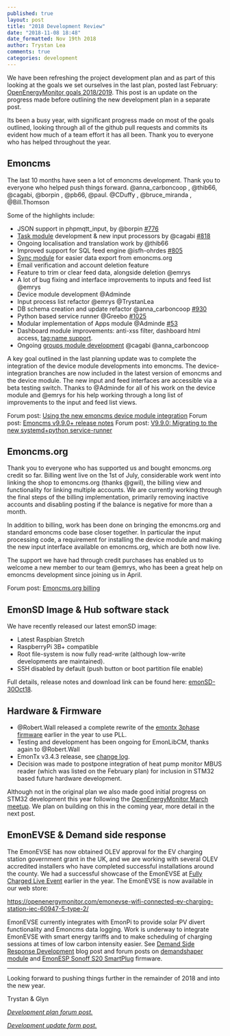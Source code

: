 ```yaml
---
published: true
layout: post
title: "2018 Development Review"
date: "2018-11-08 18:48"
date_formatted: Nov 19th 2018
author: Trystan Lea
comments: true
categories: development
---
```


We have been refreshing the project development plan and as part of this looking at the goals we set ourselves in the last plan, posted last February:  [OpenEnergyMonitor goals 2018/2019](https://community.openenergymonitor.org/t/openenergymonitor-goals-2018-2019/6576). This post is an update on the progress made before outlining the new development plan in a separate post.

Its been a busy year, with significant progress made on most of the goals outlined, looking through all of the github pull requests and commits its evident how much of a team effort it has all been. Thank you to everyone who has helped throughout the year.

<!--more-->

## Emoncms

The last 10 months have seen a lot of emoncms development. Thank you to everyone who helped push things forward. @anna_carboncoop , @thib66, @cagabi, @borpin , @pb66, @paul. @CDuffy , @bruce_miranda , @Bill.Thomson

Some of the highlights include:

- JSON support in phpmqtt_input, by @borpin [#776](https://github.com/emoncms/emoncms/pull/776)
- [Task module](https://github.com/emoncms/task) development & new input processors by @cagabi [#818](https://github.com/emoncms/emoncms/pull/818)
- Ongoing localisation and translation work by @thib66
- Improved support for SQL feed engine @isfh-ohrdes [#805](https://github.com/emoncms/emoncms/pull/805)
- [Sync module](http://github.com/emoncms/sync) for easier data export from emoncms.org
- Email verification and account deletion feature
- Feature to trim or clear feed data, alongside deletion @emrys
- A lot of bug fixing and interface improvements to inputs and feed list @emrys
- Device module development @Adminde
- Input process list refactor @emrys @TrystanLea
- DB schema creation and update refactor @anna_carboncoop [#930](https://github.com/emoncms/emoncms/pull/930)
- Python based service runner @Greebo [#1025](https://github.com/emoncms/emoncms/pull/1025)
- Modular implementation of Apps module @Adminde [#53](https://github.com/emoncms/app/pull/53)
- Dashboard module improvements: anti-xss filter, dashboard html access, [tag:name support](https://community.openenergymonitor.org/t/portable-emoncms-dashboards-looking-for-testers/6870).
- Ongoing [groups module development](http://github.com/emoncms/group) @cagabi @anna_carboncoop

A key goal outlined in the last planning update was to complete the integration of the device module developments into emoncms. The device-integration branches are now included in the latest version of emoncms and the device module. The new input and feed interfaces are accessible via a beta testing switch. Thanks to @Adminde for all of his work on the device module and @emrys for his help working through a long list of improvements to the input and feed list views.

Forum post: [Using the new emoncms device module integration](https://community.openenergymonitor.org/t/using-the-new-emoncms-device-module-integration/8253)
Forum post: [Emoncms v9.9.0+ release notes](https://community.openenergymonitor.org/t/emoncms-v9-9-0-release-notes/8934)
Forum post: [V9.9.0: Migrating to the new systemd+python service-runner](https://community.openenergymonitor.org/t/v9-9-0-migrating-to-the-new-systemd-python-service-runner/8950)

## Emoncms.org

Thank you to everyone who has supported us and bought emoncms.org credit so far. Billing went live on the 1st of July, considerable work went into linking the shop to emoncms.org (thanks @gwil), the billing view and functionality for linking multiple accounts. We are currently working through the final steps of the billing implementation, primarily removing inactive accounts and disabling posting if the balance is negative for more than a month.

In addition to billing, work has been done on bringing the emoncms.org and standard emoncms code base closer together. In particular the input processing code, a requirement for installing the device module and making the new input interface available on emoncms.org, which are both now live.

The support we have had through credit purchases has enabled us to welcome a new member to our team @emrys, who has been a great help on emoncms development since joining us in April.

Forum post: [Emoncms.org billing](https://community.openenergymonitor.org/t/emoncms-org-billing/7187)

## EmonSD Image & Hub software stack

We have recently released our latest emonSD image:

- Latest Raspbian Stretch
- RaspberryPi 3B+ compatible
- Root file-system is now fully read-write (although low-write developments are maintained).
- SSH disabled by default (push button or boot partition file enable)

Full details, release notes and download link can be found here: [emonSD-30Oct18](https://community.openenergymonitor.org/t/new-emonsd-release-emonsd-30oct18-raspbian-stretch-pi3b-compatible/9005).

## Hardware & Firmware

- @Robert.Wall released a complete rewrite of the [emontx 3phase firmware](https://github.com/openenergymonitor/emontx-3phase) earlier in the year to use PLL.
- Testing and development has been ongoing for EmonLibCM, thanks again to @Robert.Wall
- EmonTx v3.4.3 release, see [change log](https://github.com/openenergymonitor/emontx3/blob/master/hardware/readme.md#v343).
- Decision was made to postpone integration of heat pump monitor MBUS reader (which was listed on the February plan)  for inclusion in STM32 based future hardware development.

Although not in the original plan we also made good initial progress on STM32 development this year following the [OpenEnergyMonitor March meetup](https://community.openenergymonitor.org/t/openenergymonitor-9th-of-march-2018-meeting-summary/6847). We plan on building on this in the coming year, more detail in the next post.

 ## EmonEVSE & Demand side response

The EmonEVSE has now obtained OLEV approval for the EV charging station government grant in the UK, and we are working with several OLEV accredited installers who have completed successful installations around the county. We had a successful showcase of the EmonEVSE at [Fully Charged Live Event](https://community.openenergymonitor.org/t/fully-charged-live-9-10th-june/7256) earlier in the year. The EmonEVSE is now available in our web store:

https://openenergymonitor.com/emonevse-wifi-connected-ev-charging-station-iec-60947-5-type-2/

EmonEVSE currently integrates with EmonPi to provide solar PV divert functionality and Emoncms data logging. Work is underway to integrate EmonEVSE with smart energy tariffs and to make scheduling of charging sessions at times of low carbon intensity easier. See [Demand Side Response Development](https://blog.openenergymonitor.org/2018/11/demand-side-response/) blog post and forum posts on [demandshaper module](https://community.openenergymonitor.org/t/emoncms-demand-shaper-module/9097) and [EmonESP Sonoff S20 SmartPlug](https://community.openenergymonitor.org/t/running-emonesp-on-the-sonoff-s20-smart-plug/9096) firmware.

---
Looking forward to pushing things further in the remainder of 2018 and into the new year.

Trystan & Glyn

*[Development plan forum post.](https://community.openenergymonitor.org/t/oem-development-plan-outline/9210)*

*[Development update form post.](https://community.openenergymonitor.org/t/2018-development-progress-update)*